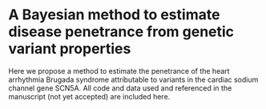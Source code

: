 # A Bayesian method to estimate disease penetrance from genetic variant properties
Here we propose a method to estimate the penetrance of the heart arrhythmia Brugada syndrome attributable to variants in the cardiac sodium channel gene SCN5A. All code and data used and referenced in the manuscript (not yet accepted) are included here.
